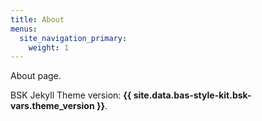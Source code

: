 ```yaml
---
title: About
menus: 
  site_navigation_primary:
    weight: 1
---
```


About page.

BSK Jekyll Theme version: **{{ site.data.bas-style-kit.bsk-vars.theme_version }}**.
